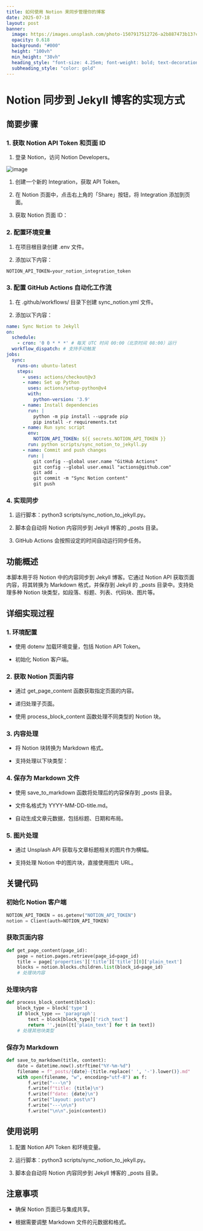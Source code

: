 ```yaml
---
title: 如何使用 Notion 来同步管理你的博客
date: 2025-07-18
layout: post
banner:
  image: https://images.unsplash.com/photo-1507917512726-a2b887473b13?crop=entropy&cs=tinysrgb&fit=max&fm=jpg&ixid=M3w2OTIwMzJ8MHwxfHJhbmRvbXx8fHx8fHx8fDE3NTI4NDMwMDV8&ixlib=rb-4.1.0&q=80&w=1080
  opacity: 0.618
  background: "#000"
  height: "100vh"
  min_height: "38vh"
  heading_style: "font-size: 4.25em; font-weight: bold; text-decoration: underline"
  subheading_style: "color: gold"
---
```


# Notion 同步到 Jekyll 博客的实现方式

## 简要步骤

### 1. 获取 Notion API Token 和页面 ID

1. 登录 Notion，访问 Notion Developers。

![image](https://prod-files-secure.s3.us-west-2.amazonaws.com/a7a0cc5a-89b9-4cda-8686-1fba0ca52f40/d19c1afe-dea5-4312-9333-786b0ba83054/image.png?X-Amz-Algorithm=AWS4-HMAC-SHA256&X-Amz-Content-Sha256=UNSIGNED-PAYLOAD&X-Amz-Credential=ASIAZI2LB466Y2OIH6RH%2F20250718%2Fus-west-2%2Fs3%2Faws4_request&X-Amz-Date=20250718T125004Z&X-Amz-Expires=3600&X-Amz-Security-Token=IQoJb3JpZ2luX2VjEHMaCXVzLXdlc3QtMiJHMEUCICgS2iaXKlH8yj%2BrweIE9efAolUkbXIwmpdC1tv5Kgj%2BAiEAwZJFhItTtjc1J8kM5BZnhqRZ1zhOvjHPicPM1Vq33eoqiAQIjP%2F%2F%2F%2F%2F%2F%2F%2F%2F%2FARAAGgw2Mzc0MjMxODM4MDUiDDWRn9M%2BUKKfLQZQXCrcA%2F8vJeg3k5JMhkIvdax6BooZ4%2Fgyc44LGZAQrrcx1%2FL7t%2B%2Bi2SuHRF%2BYbazMSGCpFJ1Jo0Qs4K5c%2Fozd0iFmhPoA2TOEeIdVtyY70Jmw7SucB2TD2NYA592Wu%2BvtNXn37YbIoEArq9YdF6WJxQ15UGudCrpXY4%2BfBhRyoGLf8ZrLvjWMplsGUjkkYaZzt4ruSafuZA9sDMMJ1zdy9IXOqHTL1sSvSHyVZBjINrm8ZziNCpk7lJU%2FqoZgA06FdB8PWZZgrP21LUYGYX5UXK3Y20fGhjnESUn0RL9B%2FZBdRRa698KsAwUxHb%2F9I85IVPqxhH1kL2v37PVUZN%2F5U9jaed5sX%2Fx6Syb5fDrhtfwG%2FxHrj8TnvNw8nB3%2BHZ7un9uSJiluwMkaWioWAIbUQ%2BFkLw06iJTgRGSrcTIe0YZ%2BPL5f3F7HLXFOmusgqoYH%2BgmSUuSPo%2BzR%2FUfUAEqrRpoDSVFOFEr%2Br7DJ1UEaCvW2bsIVk1AxrU7ZIA1dIYVd34jzqcQTjTtAcPB0cGaP%2F0sv2evHUo9UKgC5o6suMvNE%2FvISe2g2m%2FMgsq6LoFBXmV8%2BPmNrbfAeSCCFT9cJQjSSlR8GNpzhhNuPgIjafqFplO1qt9JNNlWwWsG88y55MITQ6MMGOqUBrWCi6mCfvZVSMBLqdV8%2FhQxveMX8pWjYskQpvjlNhF%2B6p71BGA%2Btd0xftpE23QkYJE2pgTRS%2FXIcf%2BrVG9e%2FAtgCGdmg1jVaYjd3AHy5fyRfqlbBe533bs8CfXxlmkWZeRYxyeWUHTDEpoxqHhit74bpYQIskYkxfuASvk31%2F2bRT7asEdKmV5RShcNHj%2B%2FRtUtcq7ADHqAm1iQcQLEo6elPT%2B91&X-Amz-Signature=4ba7504c006c00979d78b4066be131b54830fcb941bf41e3784721cde3222bc4&X-Amz-SignedHeaders=host&x-amz-checksum-mode=ENABLED&x-id=GetObject)

1. 创建一个新的 Integration，获取 API Token。

1. 在 Notion 页面中，点击右上角的「Share」按钮，将 Integration 添加到页面。

1. 获取 Notion 页面 ID：


### 2. 配置环境变量

1. 在项目根目录创建 .env 文件。

1. 添加以下内容：

```javascript
NOTION_API_TOKEN=your_notion_integration_token
```

### 3. 配置 GitHub Actions 自动化工作流

1. 在 .github/workflows/ 目录下创建 sync_notion.yml 文件。

1. 添加以下内容：

```yaml
name: Sync Notion to Jekyll
on:
  schedule:
    - cron: '0 0 * * *' # 每天 UTC 时间 00:00（北京时间 08:00）运行
  workflow_dispatch: # 支持手动触发
jobs:
  sync:
    runs-on: ubuntu-latest
    steps:
      - uses: actions/checkout@v3
      - name: Set up Python
        uses: actions/setup-python@v4
        with:
          python-version: '3.9'
      - name: Install dependencies
        run: |
          python -m pip install --upgrade pip
          pip install -r requirements.txt
      - name: Run sync script
        env:
          NOTION_API_TOKEN: ${{ secrets.NOTION_API_TOKEN }}
        run: python scripts/sync_notion_to_jekyll.py
      - name: Commit and push changes
        run: |
          git config --global user.name "GitHub Actions"
          git config --global user.email "actions@github.com"
          git add .
          git commit -m "Sync Notion content"
          git push
```

### 4. 实现同步

1. 运行脚本：python3 scripts/sync_notion_to_jekyll.py。

1. 脚本会自动将 Notion 内容同步到 Jekyll 博客的 _posts 目录。

1. GitHub Actions 会按照设定的时间自动运行同步任务。

## 功能概述

本脚本用于将 Notion 中的内容同步到 Jekyll 博客。它通过 Notion API 获取页面内容，将其转换为 Markdown 格式，并保存到 Jekyll 的 _posts 目录中。支持处理多种 Notion 块类型，如段落、标题、列表、代码块、图片等。

## 详细实现过程

### 1. 环境配置

- 使用 dotenv 加载环境变量，包括 Notion API Token。

- 初始化 Notion 客户端。

### 2. 获取 Notion 页面内容

- 通过 get_page_content 函数获取指定页面的内容。

- 递归处理子页面。

- 使用 process_block_content 函数处理不同类型的 Notion 块。

### 3. 内容处理

- 将 Notion 块转换为 Markdown 格式。

- 支持处理以下块类型：


### 4. 保存为 Markdown 文件

- 使用 save_to_markdown 函数将处理后的内容保存到 _posts 目录。

- 文件名格式为 YYYY-MM-DD-title.md。

- 自动生成文章元数据，包括标题、日期和布局。

### 5. 图片处理

- 通过 Unsplash API 获取与文章标题相关的图片作为横幅。

- 支持处理 Notion 中的图片块，直接使用图片 URL。

## 关键代码

### 初始化 Notion 客户端

```python
NOTION_API_TOKEN = os.getenv("NOTION_API_TOKEN")
notion = Client(auth=NOTION_API_TOKEN)
```

### 获取页面内容

```python
def get_page_content(page_id):
    page = notion.pages.retrieve(page_id=page_id)
    title = page['properties']['title']['title'][0]['plain_text']
    blocks = notion.blocks.children.list(block_id=page_id)
    # 处理块内容
```

### 处理块内容

```python
def process_block_content(block):
    block_type = block['type']
    if block_type == 'paragraph':
        text = block[block_type]['rich_text']
        return ''.join([t['plain_text'] for t in text])
    # 处理其他块类型
```

### 保存为 Markdown

```python
def save_to_markdown(title, content):
    date = datetime.now().strftime("%Y-%m-%d")
    filename = f"_posts/{date}-{title.replace(' ', '-').lower()}.md"
    with open(filename, "w", encoding="utf-8") as f:
        f.write("---\n")
        f.write(f"title: {title}\n")
        f.write(f"date: {date}\n")
        f.write("layout: post\n")
        f.write("---\n\n")
        f.write("\n\n".join(content))
```

## 使用说明

1. 配置 Notion API Token 和环境变量。

1. 运行脚本：python3 scripts/sync_notion_to_jekyll.py。

1. 脚本会自动将 Notion 内容同步到 Jekyll 博客的 _posts 目录。

## 注意事项

- 确保 Notion 页面已与集成共享。

- 根据需要调整 Markdown 文件的元数据和格式。